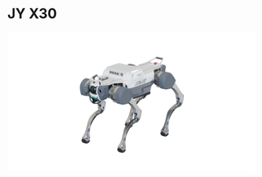 ﻿---
sort: 3
---


# JY X30


<center>
<img src="/assets/images/X30 Pro-full view.png" width="600px"/>
</center>

